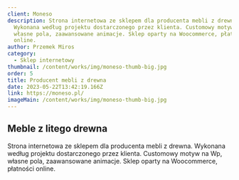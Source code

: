 ```yaml
---
client: Moneso
description: Strona internetowa ze sklepem dla producenta mebli z drewna.
  Wykonana według projektu dostarczonego przez klienta. Customowy motyw na Wp,
  własne pola, zaawansowane animacje. Sklep oparty na Woocommerce, płatności
  online.
author: Przemek Miros
category:
  - Sklep internetowy
thumbnail: /content/works/img/moneso-thumb-big.jpg
order: 5
title: Producent mebli z drewna
date: 2023-05-22T13:42:19.166Z
link: https://moneso.pl/
imageMain: /content/works/img/moneso-thumb-big.jpg
---
```


## Meble z litego drewna

Strona internetowa ze sklepem dla producenta mebli z drewna. Wykonana według projektu dostarczonego przez klienta. Customowy motyw na Wp, własne pola, zaawansowane animacje. Sklep oparty na Woocommerce, płatności online.